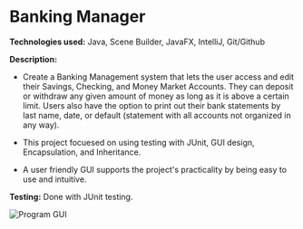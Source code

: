 # Banking Manager

__Technologies used:__ Java, Scene Builder, JavaFX, IntelliJ, Git/Github

__Description:__ 

  * Create a Banking Management system that lets the user access and edit their Savings, Checking, and Money Market Accounts. They can deposit or withdraw any given amount of money as long as it is above a certain limit. Users also have the option to print out their bank statements by last name, date, or default (statement with all accounts not organized in any way).
  
  * This project focuesed on using testing with JUnit, GUI design, Encapsulation, and Inheritance.
  
  * A user friendly GUI supports the project's practicality by being easy to use and intuitive.

__Testing:__ Done with JUnit testing.


![Program GUI](https://github.com/iamaryaak/Side-Projects/blob/master/images/Screen%20Shot%202021-01-18%20at%203.25.27%20PM.png)
